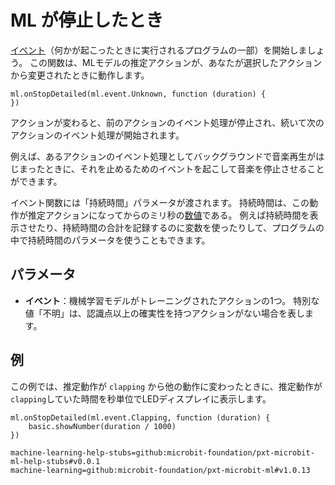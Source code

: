 # ML  が停止したとき

[イベント](/reference/event-handler)（何かが起こったときに実行されるプログラムの一部）を開始しましょう。 この関数は、MLモデルの推定アクションが、あなたが選択したアクションから変更されたときに動作します。

```sig
ml.onStopDetailed(ml.event.Unknown, function (duration) {
})
```

アクションが変わると、前のアクションのイベント処理が停止され、続いて次のアクションのイベント処理が開始されます。

例えば、あるアクションのイベント処理としてバックグラウンドで音楽再生がはじまったときに、それを止めるためのイベントを起こして音楽を停止させることができます。

イベント関数には「持続時間」パラメータが渡されます。 持続時間は、この動作が推定アクションになってからのミリ秒の[数値](/types/number)である。 例えば持続時間を表示させたり、持続時間の合計を記録するのに変数を使ったりして、プログラムの中で持続時間のパラメータを使うこともできます。

## パラメータ

- **イベント**：機械学習モデルがトレーニングされたアクションの1つ。 特別な値「不明」は、認識点以上の確実性を持つアクションがない場合を表します。

## 例

この例では、推定動作が `clapping` から他の動作に変わったときに、推定動作が `clapping`していた時間を秒単位でLEDディスプレイに表示します。

```blocks
ml.onStopDetailed(ml.event.Clapping, function (duration) {
    basic.showNumber(duration / 1000)
})
```

```package
machine-learning-help-stubs=github:microbit-foundation/pxt-microbit-ml-help-stubs#v0.0.1
machine-learning=github:microbit-foundation/pxt-microbit-ml#v1.0.13
```
